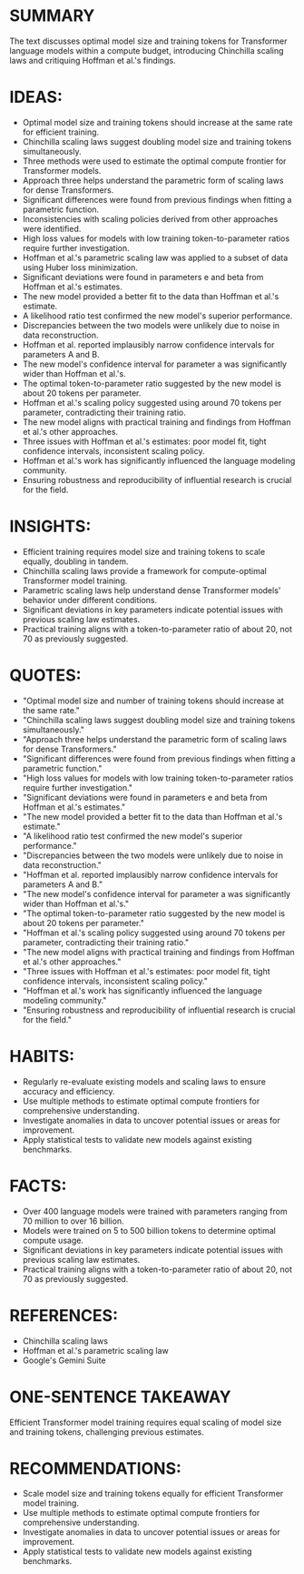 # SUMMARY
The text discusses optimal model size and training tokens for Transformer language models within a compute budget, introducing Chinchilla scaling laws and critiquing Hoffman et al.'s findings.

# IDEAS:
- Optimal model size and training tokens should increase at the same rate for efficient training.
- Chinchilla scaling laws suggest doubling model size and training tokens simultaneously.
- Three methods were used to estimate the optimal compute frontier for Transformer models.
- Approach three helps understand the parametric form of scaling laws for dense Transformers.
- Significant differences were found from previous findings when fitting a parametric function.
- Inconsistencies with scaling policies derived from other approaches were identified.
- High loss values for models with low training token-to-parameter ratios require further investigation.
- Hoffman et al.'s parametric scaling law was applied to a subset of data using Huber loss minimization.
- Significant deviations were found in parameters e and beta from Hoffman et al.'s estimates.
- The new model provided a better fit to the data than Hoffman et al.'s estimate.
- A likelihood ratio test confirmed the new model's superior performance.
- Discrepancies between the two models were unlikely due to noise in data reconstruction.
- Hoffman et al. reported implausibly narrow confidence intervals for parameters A and B.
- The new model's confidence interval for parameter a was significantly wider than Hoffman et al.'s.
- The optimal token-to-parameter ratio suggested by the new model is about 20 tokens per parameter.
- Hoffman et al.'s scaling policy suggested using around 70 tokens per parameter, contradicting their training ratio.
- The new model aligns with practical training and findings from Hoffman et al.'s other approaches.
- Three issues with Hoffman et al.'s estimates: poor model fit, tight confidence intervals, inconsistent scaling policy.
- Hoffman et al.'s work has significantly influenced the language modeling community.
- Ensuring robustness and reproducibility of influential research is crucial for the field.

# INSIGHTS:
- Efficient training requires model size and training tokens to scale equally, doubling in tandem.
- Chinchilla scaling laws provide a framework for compute-optimal Transformer model training.
- Parametric scaling laws help understand dense Transformer models' behavior under different conditions.
- Significant deviations in key parameters indicate potential issues with previous scaling law estimates.
- Practical training aligns with a token-to-parameter ratio of about 20, not 70 as previously suggested.

# QUOTES:
- "Optimal model size and number of training tokens should increase at the same rate."
- "Chinchilla scaling laws suggest doubling model size and training tokens simultaneously."
- "Approach three helps understand the parametric form of scaling laws for dense Transformers."
- "Significant differences were found from previous findings when fitting a parametric function."
- "High loss values for models with low training token-to-parameter ratios require further investigation."
- "Significant deviations were found in parameters e and beta from Hoffman et al.'s estimates."
- "The new model provided a better fit to the data than Hoffman et al.'s estimate."
- "A likelihood ratio test confirmed the new model's superior performance."
- "Discrepancies between the two models were unlikely due to noise in data reconstruction."
- "Hoffman et al. reported implausibly narrow confidence intervals for parameters A and B."
- "The new model's confidence interval for parameter a was significantly wider than Hoffman et al.'s."
- "The optimal token-to-parameter ratio suggested by the new model is about 20 tokens per parameter."
- "Hoffman et al.'s scaling policy suggested using around 70 tokens per parameter, contradicting their training ratio."
- "The new model aligns with practical training and findings from Hoffman et al.'s other approaches."
- "Three issues with Hoffman et al.'s estimates: poor model fit, tight confidence intervals, inconsistent scaling policy."
- "Hoffman et al.'s work has significantly influenced the language modeling community."
- "Ensuring robustness and reproducibility of influential research is crucial for the field."

# HABITS:
- Regularly re-evaluate existing models and scaling laws to ensure accuracy and efficiency.
- Use multiple methods to estimate optimal compute frontiers for comprehensive understanding.
- Investigate anomalies in data to uncover potential issues or areas for improvement.
- Apply statistical tests to validate new models against existing benchmarks.

# FACTS:
- Over 400 language models were trained with parameters ranging from 70 million to over 16 billion.
- Models were trained on 5 to 500 billion tokens to determine optimal compute usage.
- Significant deviations in key parameters indicate potential issues with previous scaling law estimates.
- Practical training aligns with a token-to-parameter ratio of about 20, not 70 as previously suggested.

# REFERENCES:
- Chinchilla scaling laws
- Hoffman et al.'s parametric scaling law
- Google's Gemini Suite

# ONE-SENTENCE TAKEAWAY
Efficient Transformer model training requires equal scaling of model size and training tokens, challenging previous estimates.

# RECOMMENDATIONS:
- Scale model size and training tokens equally for efficient Transformer model training.
- Use multiple methods to estimate optimal compute frontiers for comprehensive understanding.
- Investigate anomalies in data to uncover potential issues or areas for improvement.
- Apply statistical tests to validate new models against existing benchmarks.